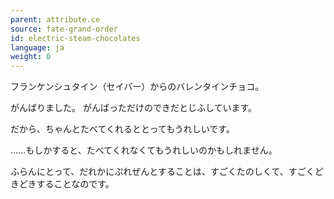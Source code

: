 ```yaml
---
parent: attribute.ce
source: fate-grand-order
id: electric-steam-chocolates
language: ja
weight: 0
---
```


フランケンシュタイン（セイバー）からのバレンタインチョコ。

がんばりました。
がんばっただけのできだとじふしています。

だから、ちゃんとたべてくれるととってもうれしいです。

……もしかすると、たべてくれなくてもうれしいのかもしれません。

ふらんにとって、だれかにぷれぜんとすることは、すごくたのしくて、すごくどきどきすることなのです。
